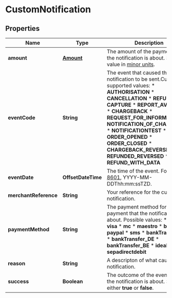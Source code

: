 

# CustomNotification


## Properties

| Name | Type | Description | Notes |
|------------ | ------------- | ------------- | -------------|
|**amount** | [**Amount**](Amount.md) | The amount of the payment that the notification is about. Set the value in [minor units](https://docs.adyen.com/development-resources/currency-codes). |  [optional] |
|**eventCode** | **String** | The event that caused the notification to be sent.Currently supported values: * **AUTHORISATION** * **CANCELLATION** * **REFUND** * **CAPTURE** * **REPORT_AVAILABLE** * **CHARGEBACK** * **REQUEST_FOR_INFORMATION** * **NOTIFICATION_OF_CHARGEBACK** * **NOTIFICATIONTEST** * **ORDER_OPENED** * **ORDER_CLOSED** * **CHARGEBACK_REVERSED** * **REFUNDED_REVERSED** * **REFUND_WITH_DATA** |  [optional] |
|**eventDate** | **OffsetDateTime** | The time of the event. Format: [ISO 8601](http://www.w3.org/TR/NOTE-datetime), YYYY-MM-DDThh:mm:ssTZD. |  [optional] |
|**merchantReference** | **String** | Your reference for the custom test notification. |  [optional] |
|**paymentMethod** | **String** | The payment method for the payment that the notification is about. Possible values: * **amex** * **visa** * **mc** * **maestro** * **bcmc** * **paypal**  * **sms**  * **bankTransfer_NL** * **bankTransfer_DE** * **bankTransfer_BE** * **ideal** * **elv** * **sepadirectdebit**  |  [optional] |
|**reason** | **String** | A descripton of what caused the notification. |  [optional] |
|**success** | **Boolean** | The outcome of the event which the notification is about. Set to either **true** or **false**.  |  [optional] |



